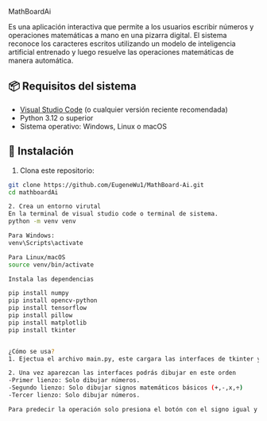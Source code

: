 MathBoardAi

Es una aplicación interactiva que permite a los usuarios escribir números y operaciones matemáticas a mano en una pizarra digital. El sistema reconoce los caracteres escritos utilizando un modelo de inteligencia artificial entrenado y luego resuelve las operaciones matemáticas de manera automática.

## 📦 Requisitos del sistema

- [Visual Studio Code](https://code.visualstudio.com/) (o cualquier versión reciente recomendada)
- Python 3.12 o superior
- Sistema operativo: Windows, Linux o macOS

## 🚀 Instalación

1. Clona este repositorio:

```bash
git clone https://github.com/EugeneWu1/MathBoard-Ai.git
cd mathboardAi

2. Crea un entorno virutal
En la terminal de visual studio code o terminal de sistema.
python -m venv venv

Para Windows:
venv\Scripts\activate

Para Linux/macOS
source venv/bin/activate

Instala las dependencias

pip install numpy
pip install opencv-python
pip install tensorflow
pip install pillow
pip install matplotlib
pip install tkinter


¿Cómo se usa?
1. Ejectua el archivo main.py, este cargara las interfaces de tkinter y los modelos, espera un poco.

2. Una vez aparezcan las interfaces podrás dibujar en este orden
-Primer lienzo: Solo dibujar números.
-Segundo lienzo: Solo dibujar signos matemáticos básicos (+,-,x,÷)
-Tercer lienzo: Solo dibujar números.

Para predecir la operación solo presiona el botón con el signo igual y obtendrás el resultado de la operación.